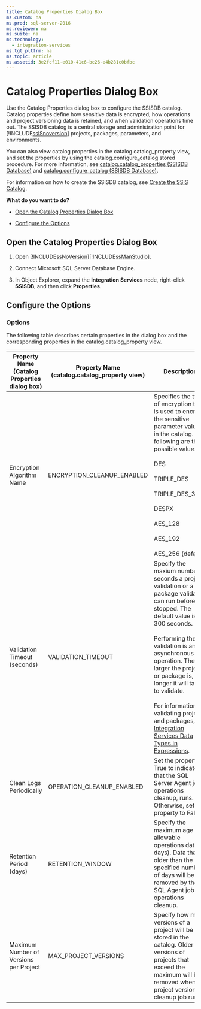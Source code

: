 ```yaml
---
title: Catalog Properties Dialog Box
ms.custom: na
ms.prod: sql-server-2016
ms.reviewer: na
ms.suite: na
ms.technology: 
  - integration-services
ms.tgt_pltfrm: na
ms.topic: article
ms.assetid: 3e2fcf11-e010-41c6-bc26-e4b281c0bfbc
---
```

# Catalog Properties Dialog Box
  Use the Catalog Properties dialog box to configure the SSISDB catalog. Catalog properties define how sensitive data is encrypted, how operations and project versioning data is retained, and when validation operations time out. The SSISDB catalog is a central storage and administration point for [!INCLUDE[ssISnoversion](../../Token/Other/ssISnoversion_md.md)] projects, packages, parameters, and environments.  
  
 You can also view catalog properties in the catalog.catalog\_property view, and set the properties by using the catalog.configure\_catalog stored procedure. For more information, see [catalog.catalog_properties &#40;SSISDB Database&#41;](../Topic/catalog.catalog_properties%20\(SSISDB%20Database\).md) and [catalog.configure_catalog &#40;SSISDB Database&#41;](../Topic/catalog.configure_catalog%20\(SSISDB%20Database\).md).  
  
 For information on how to create the SSISDB catalog, see [Create the SSIS Catalog](../../Topics/TopicNameNotContainA/Create-the-SSIS-Catalog.md).  
  
 **What do you want to do?**  
  
-   [Open the Catalog Properties Dialog Box](#open_dialog)  
  
-   [Configure the Options](#options)  
  
##  <a name="open_dialog"></a> Open the Catalog Properties Dialog Box  
  
1.  Open [!INCLUDE[ssNoVersion](../../Token/Other/ssNoVersion_md.md)][!INCLUDE[ssManStudio](../../Token/Other/ssManStudio_md.md)].  
  
2.  Connect Microsoft SQL Server Database Engine.  
  
3.  In Object Explorer, expand the **Integration Services** node, right\-click **SSISDB**, and then click **Properties**.  
  
##  <a name="options"></a> Configure the Options  
  
### Options  
 The following table describes certain properties in the dialog box and the corresponding properties in the catalog.catalog\_property view.  
  
|Property Name \(Catalog Properties dialog box\)|Property Name \(catalog.catalog\_property view\)|Description|  
|-----------------------------------------------------|------------------------------------------------------|-----------------|  
|Encryption Algorithm Name|ENCRYPTION\_CLEANUP\_ENABLED|Specifies the type of encryption that is used to encrypt the sensitive parameter values in the catalog. The following are the possible values:<br /><br /> DES<br /><br /> TRIPLE\_DES<br /><br /> TRIPLE\_DES\_3KEY<br /><br /> DESPX<br /><br /> AES\_128<br /><br /> AES\_192<br /><br /> AES\_256 \(default\)|  
|Validation Timeout \(seconds\)|VALIDATION\_TIMEOUT|Specify the maxium number of seconds a project validation or a package validation can run before it is stopped. The default value is 300 seconds.<br /><br /> Performing the validation is an asynchronous operation. The larger the project or package is, the longer it will take to validate.<br /><br /> For information on validating projects and packages, see [Integration Services Data Types in Expressions](../../Topics/TopicNameNotContainA/Integration-Services-Data-Types-in-Expressions.md).|  
|Clean Logs Periodically|OPERATION\_CLEANUP\_ENABLED|Set the property to True to indicate that the SQL Server Agent job, operations cleanup, runs. Otherwise, set the property to False.|  
|Retention Period \(days\)|RETENTION\_WINDOW|Specify the maximum age of allowable operations data \(in days\). Data that is older than the specified number of days will be removed by the SQL Agent job, operations cleanup.|  
|Maximum Number of Versions per Project|MAX\_PROJECT\_VERSIONS|Specify how many versions of a project will be stored in the catalog. Older versions of projects that exceed the maximum will be removed when the project version cleanup job runs.|  
  
  